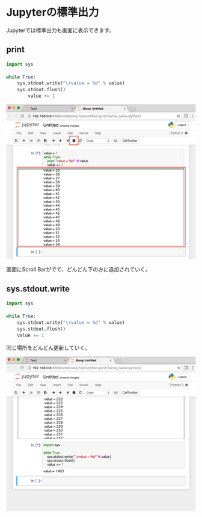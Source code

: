 # Jupyterの標準出力

Jupyterでは標準出力も画面に表示できます。

## print

```python
import sys

while True:
	sys.stdout.write("\rvalue = %d" % value)
	sys.stdout.flush()
    	value += 1
```


![](/img/dev/jupyter/jupyter009.png)

画面にScroll Barがでて、どんどん下の方に追加されていく。

## sys.stdout.write

```python
import sys

while True:
    sys.stdout.write("\rvalue = %d" % value)
    sys.stdout.flush()
    value += 1
```

同じ場所をどんどん更新していく。

![](/img/dev/jupyter/jupyter010.png)